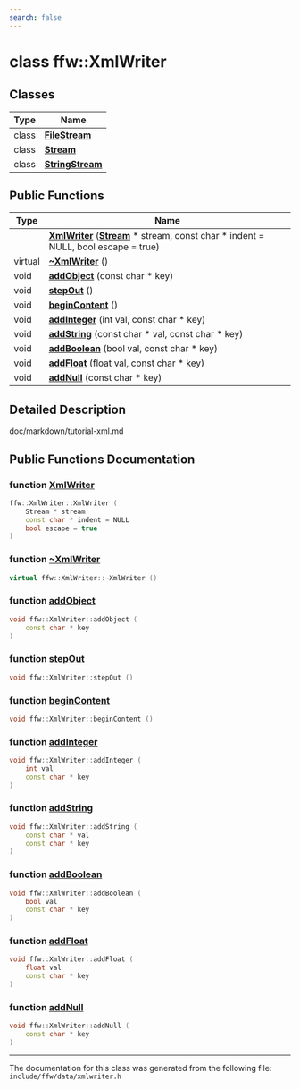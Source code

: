 ```yaml
---
search: false
---
```


# class ffw::XmlWriter

## Classes

|Type|Name|
|-----|-----|
|class|[**FileStream**](classffw_1_1_xml_writer_1_1_file_stream.md)|
|class|[**Stream**](classffw_1_1_xml_writer_1_1_stream.md)|
|class|[**StringStream**](classffw_1_1_xml_writer_1_1_string_stream.md)|


## Public Functions

|Type|Name|
|-----|-----|
||[**XmlWriter**](classffw_1_1_xml_writer.md#1a82bdacbba330564503c2f213d20d6127) (**[Stream](classffw_1_1_xml_writer_1_1_stream.md)** \* stream, const char \* indent = NULL, bool escape = true) |
|virtual |[**~XmlWriter**](classffw_1_1_xml_writer.md#1ac435a10fd5fbd87d2eb0084cacc333e2) () |
|void|[**addObject**](classffw_1_1_xml_writer.md#1af885ff5f4c73d21825e216788c842f7d) (const char \* key) |
|void|[**stepOut**](classffw_1_1_xml_writer.md#1aa8197dcf76f5de3d1c86044068d3c158) () |
|void|[**beginContent**](classffw_1_1_xml_writer.md#1a3f4c683ac6dba3dedbb8ee5cfb14a3c6) () |
|void|[**addInteger**](classffw_1_1_xml_writer.md#1a4cd028aba2bc71f99f4986dbbede00e3) (int val, const char \* key) |
|void|[**addString**](classffw_1_1_xml_writer.md#1ab071acf08fe35e6f83542a885a3e6607) (const char \* val, const char \* key) |
|void|[**addBoolean**](classffw_1_1_xml_writer.md#1a336b0729de733ff761bece76bbef54de) (bool val, const char \* key) |
|void|[**addFloat**](classffw_1_1_xml_writer.md#1a96bc94bef9a570d720a66f256f08ee4e) (float val, const char \* key) |
|void|[**addNull**](classffw_1_1_xml_writer.md#1a556dce28cfa8c88493bd5ebd30305bff) (const char \* key) |


## Detailed Description

doc/markdown/tutorial-xml.md 
## Public Functions Documentation

### function <a id="1a82bdacbba330564503c2f213d20d6127" href="#1a82bdacbba330564503c2f213d20d6127">XmlWriter</a>

```cpp
ffw::XmlWriter::XmlWriter (
    Stream * stream
    const char * indent = NULL
    bool escape = true
)
```



### function <a id="1ac435a10fd5fbd87d2eb0084cacc333e2" href="#1ac435a10fd5fbd87d2eb0084cacc333e2">~XmlWriter</a>

```cpp
virtual ffw::XmlWriter::~XmlWriter ()
```



### function <a id="1af885ff5f4c73d21825e216788c842f7d" href="#1af885ff5f4c73d21825e216788c842f7d">addObject</a>

```cpp
void ffw::XmlWriter::addObject (
    const char * key
)
```



### function <a id="1aa8197dcf76f5de3d1c86044068d3c158" href="#1aa8197dcf76f5de3d1c86044068d3c158">stepOut</a>

```cpp
void ffw::XmlWriter::stepOut ()
```



### function <a id="1a3f4c683ac6dba3dedbb8ee5cfb14a3c6" href="#1a3f4c683ac6dba3dedbb8ee5cfb14a3c6">beginContent</a>

```cpp
void ffw::XmlWriter::beginContent ()
```



### function <a id="1a4cd028aba2bc71f99f4986dbbede00e3" href="#1a4cd028aba2bc71f99f4986dbbede00e3">addInteger</a>

```cpp
void ffw::XmlWriter::addInteger (
    int val
    const char * key
)
```



### function <a id="1ab071acf08fe35e6f83542a885a3e6607" href="#1ab071acf08fe35e6f83542a885a3e6607">addString</a>

```cpp
void ffw::XmlWriter::addString (
    const char * val
    const char * key
)
```



### function <a id="1a336b0729de733ff761bece76bbef54de" href="#1a336b0729de733ff761bece76bbef54de">addBoolean</a>

```cpp
void ffw::XmlWriter::addBoolean (
    bool val
    const char * key
)
```



### function <a id="1a96bc94bef9a570d720a66f256f08ee4e" href="#1a96bc94bef9a570d720a66f256f08ee4e">addFloat</a>

```cpp
void ffw::XmlWriter::addFloat (
    float val
    const char * key
)
```



### function <a id="1a556dce28cfa8c88493bd5ebd30305bff" href="#1a556dce28cfa8c88493bd5ebd30305bff">addNull</a>

```cpp
void ffw::XmlWriter::addNull (
    const char * key
)
```





----------------------------------------
The documentation for this class was generated from the following file: `include/ffw/data/xmlwriter.h`
